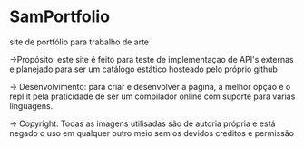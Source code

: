 # SamPortfolio
site de portfólio para trabalho de arte 

->Propósito:
este site é feito para teste de implementaçao de API's externas e planejado para ser um catálogo estático hosteado pelo próprio github

-> Desenvolvimento:
para criar e desenvolver a pagina, a melhor opção é o repl.it pela praticidade de ser um compilador online com suporte para varias linguagens.

-> Copyright:
Todas as imagens utilisadas são de autoria própria e está negado o uso em qualquer outro meio sem os devidos creditos e permissão
